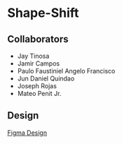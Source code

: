 # Shape-Shift

## Collaborators
- Jay Tinosa  
- Jamir Campos  
- Paulo Faustiniel Angelo Francisco  
- Jun Daniel Quindao  
- Joseph Rojas  
- Mateo Penit Jr.

## Design
[Figma Design](https://www.figma.com/file/yrwr5gHWXGfK59UlKpHrIq/Shape-Shift?type=design&mode=design&t=uzG7JhkiI35AG36B-0)
